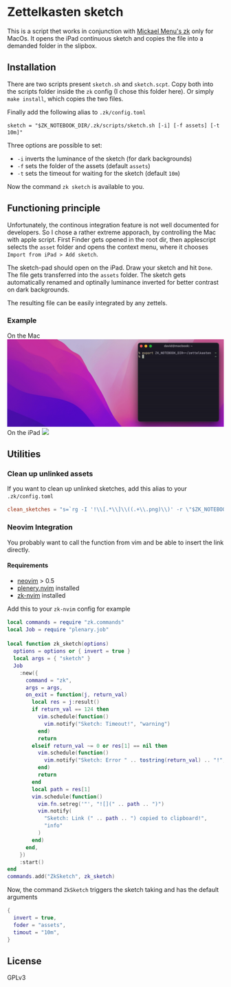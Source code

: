 # Zettelkasten sketch

This is a script thet works in conjunction with [Mickael Menu's
zk](https://github.com/mickael-menu/zk) only for MacOs. It opens the iPad
continuous sketch and copies the file into a demanded folder in the slipbox.

## Installation

There are two scripts present `sketch.sh` and `sketch.scpt`. Copy both into the
scripts folder inside the `zk` config (I chose this folder here). Or simply
`make install`, which copies the two files.

Finally add the following alias to `.zk/config.toml`

```
sketch = "$ZK_NOTEBOOK_DIR/.zk/scripts/sketch.sh [-i] [-f assets] [-t 10m]"
```

Three options are possible to set:

- `-i` inverts the luminance of the sketch (for dark backgrounds)
- `-f` sets the folder of the assets (default `assets`)
- `-t` sets the timeout for waiting for the sketch (default `10m`)

Now the command `zk sketch` is available to you.

## Functioning principle

Unfortunately, the continous integration feature is not well documented for
developers. So I chose a rather extreme apporach, by controlling the Mac with
apple script. First Finder gets opened in the root dir, then applescript selects
the `asset` folder and opens the context menu, where it chooses `Import from iPad > Add sketch`.

The sketch-pad should open on the iPad. Draw your sketch and hit `Done`. The
file gets transferred into the `assets` folder. The sketch gets automatically
renamed and optinally luminance inverted for better contrast on dark
backgrounds.

The resulting file can be easily integrated by any zettels.

### Example

On the Mac ![](./assets/mac.gif)
On the iPad ![](./assets/ipad.gif)

## Utilities

### Clean up unlinked assets

If you want to clean up unlinked sketches, add this alias to your
`.zk/config.toml`
```toml
clean_sketches = "s=`rg -I '!\\[.*\\]\\((.+\\.png)\\)' -r \"$ZK_NOTEBOOK_DIR/\"'$1' \"$ZK_NOTEBOOK_DIR\"` && find \"$ZK_NOTEBOOK_DIR/assets\" -type f | grep -v \"$s\" | xargs -I {} rm -v \"{}\""
```

### Neovim Integration

You probably want to call the function from vim and be able to insert the link
directly.

#### Requirements

- [neovim](https://github.com/neovim/neovim) > 0.5
- [plenery.nvim](https://github.com/nvim-lua/plenary.nvim) installed
- [zk-nvim](https://github.com/mickael-menu/zk-nvim) installed

Add this to your `zk-nvim` config for example

```lua
local commands = require "zk.commands"
local Job = require "plenary.job"

local function zk_sketch(options)
  options = options or { invert = true }
  local args = { "sketch" }
  Job
    :new({
      command = "zk",
      args = args,
      on_exit = function(j, return_val)
        local res = j:result()
        if return_val == 124 then
          vim.schedule(function()
            vim.notify("Sketch: Timeout!", "warning")
          end)
          return
        elseif return_val ~= 0 or res[1] == nil then
          vim.schedule(function()
            vim.notify("Sketch: Error " .. tostring(return_val) .. "!", "error")
          end)
          return
        end
        local path = res[1]
        vim.schedule(function()
          vim.fn.setreg('"', "![](" .. path .. ")")
          vim.notify(
            "Sketch: Link (" .. path .. ") copied to clipboard!",
            "info"
          )
        end)
      end,
    })
    :start()
end
commands.add("ZkSketch", zk_sketch)
```
Now, the command `ZkSketch` triggers the sketch taking and has the default
arguments
```lua
{
  invert = true,
  foder = "assets",
  timout = "10m",
}
```


## License

GPLv3
